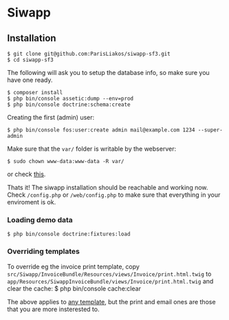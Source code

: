 Siwapp
======

## Installation

    $ git clone git@github.com:ParisLiakos/siwapp-sf3.git
    $ cd siwapp-sf3

The following will ask you to setup the database info, so make sure you have one
ready.

    $ composer install
    $ php bin/console assetic:dump --env=prod
    $ php bin/console doctrine:schema:create

Creating the first (admin) user:

    $ php bin/console fos:user:create admin mail@example.com 1234 --super-admin

Make sure that the `var/` folder is writable by the webserver:

    $ sudo chown www-data:www-data -R var/

or check [this](https://symfony.com/doc/current/book/installation.html#book-installation-permissions).

Thats it!
The siwapp installation should be reachable and working now.
Check `/config.php` or `/web/config.php` to make sure that everything in your
enviroment is ok.

### Loading demo data
    $ php bin/console doctrine:fixtures:load

### Overriding templates
To override eg the invoice print template, copy
`src/Siwapp/InvoiceBundle/Resources/views/Invoice/print.html.twig` to `app/Resources/SiwappInvoiceBundle/views/Invoice/print.html.twig` and clear the
cache:
    $ php bin/console cache:clear

The above applies to [any template](https://symfony.com/doc/current/book/templating.html#overriding-bundle-templates),
but the print and email ones are those that you are more insterested to.
